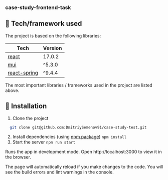 ### case-study-frontend-task

## 🔧 Tech/framework used

The project is based on the following libraries:

| Tech                                                | Version |
| --------------------------------------------------- | ------- |
| [react](https://yarnpkg.com/package/react)          | 17.0.2  |
| [mui](https://yarnpkg.com/package/react)            | ^5.3.0  |
| [react-spring](https://yarnpkg.com/package/react)   | ^9.4.4  |


The most important libraries / frameworks used in the project are listed above.

## 💾 Installation

1. Clone the project

```bash
  git clone git@github.com:DmitriySemenov91/case-study-test.git
```


2. Install dependencies (using [npm package](https://www.npmjs.com/)) `npm install`
3. Start the server `npm run start`

Runs the app in development mode.
Open http://localhost:3000 to view it in the browser.

The page will automatically reload if you make changes to the code.
You will see the build errors and lint warnings in the console.